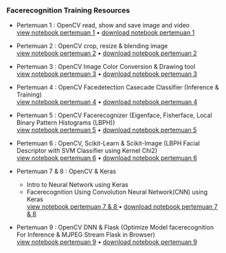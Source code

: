 ### Facerecognition Training Resources

- Pertemuan 1 : OpenCV read, show and save image and video <br>
[view notebook pertemuan 1](https://github.com/Muhammad-Yunus/Materi-Training/blob/main/C.%20Facerecognition/pertemuan_1/OpenCV%20-%20Part%201.ipynb) • [download notebook pertemuan 1](https://github.com/Muhammad-Yunus/Materi-Training/raw/main/C.%20Facerecognition/pertemuan_1/pertemuan_1.zip)

- Pertemuan 2 : OpenCV crop, resize & blending image <br>
[view notebook pertemuan 2](https://github.com/Muhammad-Yunus/Materi-Training/blob/main/C.%20Facerecognition/pertemuan_2/OpenCV%20-%20Part%202.ipynb) • [download notebook pertemuan 2](https://github.com/Muhammad-Yunus/Materi-Training/raw/main/C.%20Facerecognition/pertemuan_2/pertemuan_2.zip)

- Pertemuan 3 : OpenCV Image Color Conversion & Drawing tool <br>
[view notebook pertemuan 3](https://github.com/Muhammad-Yunus/Materi-Training/blob/main/C.%20Facerecognition/pertemuan_3/pertemuan%203.ipynb) • [download notebook pertemuan 3](https://github.com/Muhammad-Yunus/Materi-Training/raw/main/C.%20Facerecognition/pertemuan_3/pertemuan_3.zip)

- Pertemuan 4 : OpenCV Facedetection Casecade Classifier (Inference & Training) <br>
[view notebook pertemuan 4](https://github.com/Muhammad-Yunus/Materi-Training/blob/main/C.%20Facerecognition/pertemuan_4/Pertemuan%204.ipynb) • [download notebook pertemuan 4](https://github.com/Muhammad-Yunus/Materi-Training/raw/main/C.%20Facerecognition/pertemuan_4/pertemuan_4.zip)

- Pertemuan 5 : OpenCV Facerecognizer (Eigenface, Fisherface, Local Binary Pattern Histograms (LBPH)) <br>
[view notebook pertemuan 5](https://github.com/Muhammad-Yunus/Materi-Training/blob/main/C.%20Facerecognition/pertemuan_5/Pertemuan%205.ipynb) • [download notebook pertemuan 5](https://github.com/Muhammad-Yunus/Materi-Training/raw/main/C.%20Facerecognition/pertemuan_5/pertemuan_5.zip)

- Pertemuan 6 : OpenCV, Scikit-Learn & Scikit-Image (LBPH Facial Descriptor with SVM Classifier using Kernel Chi2) <br>
[view notebook pertemuan 6](https://github.com/Muhammad-Yunus/Materi-Training/blob/main/C.%20Facerecognition/pertemuan_6/pertemuan%206.ipynb) • [download notebook pertemuan 6](https://github.com/Muhammad-Yunus/Materi-Training/blob/main/C.%20Facerecognition/pertemuan_6/pertemuan_6.zip)

- Pertemuan 7 & 8 : OpenCV & Keras 
  - Intro to Neural Network using Keras
  - Facerecognition Using Convolution Neural Network(CNN) using Keras <br>
[view notebook pertemuan 7 & 8 ](https://github.com/Muhammad-Yunus/Materi-Training/blob/main/C.%20Facerecognition/pertemuan_7/2.%20Implementasi%20Neural%20Network.ipynb) • [download notebook pertemuan 7 & 8](https://github.com/Muhammad-Yunus/Materi-Training/raw/main/C.%20Facerecognition/pertemuan_7/pertemuan_7.zip)

- Pertemuan 9 : OpenCV DNN & Flask (Optimize Model facerecognition For Inference & MJPEG Stream Flask in Browser) <br>
[view notebook pertemuan 9](https://github.com/Muhammad-Yunus/Materi-Training/blob/main/C.%20Facerecognition/pertemuan_9/pertemuan_9.ipynb) • [download notebook pertemuan 9](https://github.com/Muhammad-Yunus/Materi-Training/raw/main/C.%20Facerecognition/pertemuan_9/pertemuan_9.zip)
